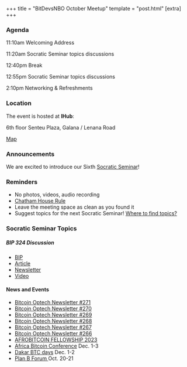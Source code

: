  +++
 title = "BitDevsNBO October Meetup"
 template = "post.html"
 [extra]
 +++

 ### Agenda

 11:10am Welcoming Address

 11:20am Socratic Seminar topics discussions

 12:40pm Break

 12:55pm Socratic Seminar topics discussions

 2:10pm Networking & Refreshments

 ### Location

 The event is hosted at **IHub**:

 6th floor Senteu Plaza, 
 Galana / Lenana Road 

 [Map](https://www.google.com/maps/place/iHub/@-1.2891199,36.7809786,17z/data=!3m1!4b1!4m5!3m4!1s0x182f109996536c39:0x4eb6d6e1e16b4153!8m2!3d-1.2891199!4d36.7831673)  


 ### Announcements

 We are excited to introduce our Sixth [Socratic Seminar](/about)!

 ### Reminders

   - No photos, videos, audio recording
   - [Chatham House Rule](https://www.chathamhouse.org/about-us/chatham-house-rule)
   - Leave the meeting space as clean as you found it
   - Suggest topics for the next Socratic Seminar! [Where to find topics?](/about/find-topics)

 ### Socratic Seminar Topics

   ##### BIP 324 Discussion 
   - [BIP](https://github.com/bitcoin/bips/blob/master/bip-0324.mediawiki)
   - [Article](https://thebitcoinmanual.com/articles/what-is-bip324/)
   - [Newsletter](https://bitcoinops.org/en/topics/v2-p2p-transport/)
   - [Video](https://www.youtube.com/watch?v=7J7EfqknVpM)

    

 #### News and Events

   - [Bitcoin Optech Newsletter #271](https://bitcoinops.org/en/newsletters/2023/10/04/)
   - [Bitcoin Optech Newsletter #270](https://bitcoinops.org/en/newsletters/2023/09/27/)
   - [Bitcoin Optech Newsletter #269](https://bitcoinops.org/en/newsletters/2023/09/20/)
   - [Bitcoin Optech Newsletter #268](https://bitcoinops.org/en/newsletters/2023/09/13/)
   - [Bitcoin Optech Newsletter #267](https://bitcoinops.org/en/newsletters/2023/09/06/)
   - [Bitcoin Optech Newsletter #266](https://bitcoinops.org/en/newsletters/2023/08/30/)
   - [AFROBITCOIN FELLOWSHIP 2023](https://www.afrobitcoin.org/fellowship)
   - [Africa Bitcoin Conference](https://www.afrobitcoin.org) Dec. 1-3
   - [Dakar BTC days](https://dakarbitcoindays.com/) Dec. 1-2
   - [Plan B Forum ](https://planb.lugano.ch/planb-forum/) Oct. 20-21